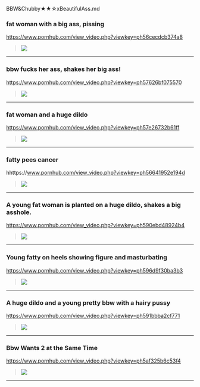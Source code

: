 BBW&Chubby★★☆xBeautifulAss.md
### fat woman with a big ass, pissing
https://www.pornhub.com/view_video.php?viewkey=ph56cecdcb374a8
>![](https://di.phncdn.com/videos/201602/25/69544731/original/(m=ecuKGgaaaa)(mh=Tx26pEGoK5vgZXu4)4.jpg)
---
### bbw fucks her ass, shakes her big ass!
https://www.pornhub.com/view_video.php?viewkey=ph57626bf075570
>![](https://ci.phncdn.com/videos/201606/16/79711141/original/(m=ecuKGgaaayrGbid)(mh=iK19jZnQbUq3X3rx)13.jpg)
---
### fat woman and a huge dildo
https://www.pornhub.com/view_video.php?viewkey=ph57e26732b61ff
>![](https://ci.phncdn.com/videos/201609/21/90214081/thumbs_20/(m=ecuKGgaaayrGbid)(mh=2Ir7nNIIHqkpmuS9)11.jpg)
---
### fatty pees cancer
hhttps://www.pornhub.com/view_video.php?viewkey=ph56641952e194d
>![](https://di.phncdn.com/videos/201512/06/63184401/original/(m=ecuKGgaaayrGbid)(mh=Uadun87a_jDGTMl6)9.jpg)
---
### A young fat woman is planted on a huge dildo, shakes a big asshole. 
https://www.pornhub.com/view_video.php?viewkey=ph590ebd48924b4
>![](https://ci.phncdn.com/videos/201705/07/115617571/original/(m=ecuKGgaaayrGbid)(mh=dM23CbKnSI5-eHMY)12.jpg)
---
### Young fatty on heels showing figure and masturbating
https://www.pornhub.com/view_video.php?viewkey=ph596d9f30ba3b3
>![](https://ci.phncdn.com/videos/201707/18/124896441/thumbs_15/(m=ecuKGgaaayrGbid)(mh=cg_bvVAXl64lUXke)16.jpg)
---
### A huge dildo and a young pretty bbw with a hairy pussy
https://www.pornhub.com/view_video.php?viewkey=ph591bbba2cf771
>![](https://ci.phncdn.com/videos/201705/17/116748571/original/(m=ecuKGgaaayrGbid)(mh=ueToiPKtFcR5XF6_)7.jpg)
---
### Bbw Wants 2 at the Same Time
https://www.pornhub.com/view_video.php?viewkey=ph5af325b6c53f4
>![](https://ci.phncdn.com/videos/201805/10/165487111/original/(m=ecuKGgaaaa)(mh=tHzHPzuf6R0uSADZ)13.jpg)
---
